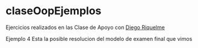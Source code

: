 # claseOopEjemplos

Ejercicios realizados en las Clase de Apoyo con <a href="https://github.com/d1egoRR">Diego Riquelme</a> 

Ejemplo 4
Esta la posible resolucion del modelo de examen final que vimos

